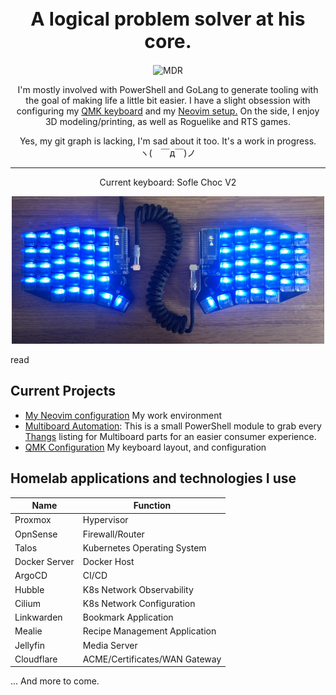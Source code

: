 <h1 align="center" style="font-size: 30px">A logical problem solver at his core.</h1>

<p align="center"><img src="./assets/mdr.gif" alt="MDR" style="width:300px;"></p>

<p align="center">I'm mostly involved with PowerShell and GoLang to generate tooling with the goal of making life a little bit easier. I have a slight obsession with configuring my <a href="https://github.com/Printoiid/Mournhold/tree/main/SofleKM/Lizardbutt">QMK keyboard</a> and my <a href="https://github.com/Printoiid/Mournhold/tree/main/nvim">Neovim setup.</a> On the side, I enjoy 3D modeling/printing, as well as Roguelike and RTS games.</p>

<p align="center">
    Yes, my git graph is lacking, I'm sad about it too. It's a work in progress.<br>
    ヽ(　￣д￣)ノ
</p>

---

<p align="center">Current keyboard: Sofle Choc V2</p>
<p align="center"><img src="./assets/keyboard.jpg" alt="keyboard" style="width:500px;"></p>read

## Current Projects

- [My Neovim configuration](https://github.com/Printoiid/Mournhold/tree/main/nvim) My work environment
- [Multiboard Automation](https://github.com/Printoiid/Multiboard-Automation): This is a small PowerShell module to grab every [Thangs](https://thangs.com) listing for Multiboard parts for an easier consumer experience.
- [QMK Configuration](https://github.com/Printoiid/Mournhold/tree/main/soflekm/Lizardbutt) My keyboard layout, and configuration


## Homelab applications and technologies I use

| Name          | Function                      |
| ---           | ---                           |
| Proxmox       | Hypervisor                    |
| OpnSense      | Firewall/Router               |
| Talos         | Kubernetes Operating System   |
| Docker Server | Docker Host                   |
| ArgoCD        | CI/CD                         |
| Hubble        | K8s Network Observability     |
| Cilium        | K8s Network Configuration     |
| Linkwarden    | Bookmark Application          |
| Mealie        | Recipe Management Application |
| Jellyfin      | Media Server                  |
| Cloudflare    | ACME/Certificates/WAN Gateway |

... And more to come.
